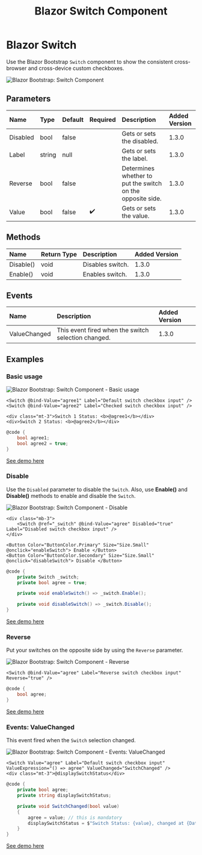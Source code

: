 ﻿---
title: Blazor Switch Component
description: Use the Blazor Bootstrap `Switch` component to show the consistent cross-browser and cross-device custom checkboxes.
image: https://i.imgur.com/ALKzreq.png

sidebar_label: Switch
sidebar_position: 4
---

# Blazor Switch

Use the Blazor Bootstrap `Switch` component to show the consistent cross-browser and cross-device custom checkboxes.

<img src="https://i.imgur.com/ALKzreq.png" alt="Blazor Bootstrap: Switch Component" />

## Parameters

| Name | Type | Default | Required | Description | Added Version |
|:--|:--|:--|:--|:--|:--|
| Disabled | bool | false | | Gets or sets the disabled. | 1.3.0 |
| Label | string | null | | Gets or sets the label.  | 1.3.0 |
| Reverse | bool | false | | Determines whether to put the switch on the opposite side. | 1.3.0 |
| Value | bool | false | ✔️ | Gets or sets the value. | 1.3.0 |

## Methods

| Name | Return Type |Description | Added Version |
|:--|:--|:--|:--|
| Disable() | void | Disables switch. | 1.3.0 |
| Enable() | void | Enables switch. | 1.3.0 |

## Events

| Name | Description | Added Version |
|:--|:--|:--|
| ValueChanged | This event fired when the switch selection changed. | 1.3.0 |

## Examples

### Basic usage

<img src="https://i.imgur.com/ALKzreq.png" alt="Blazor Bootstrap: Switch Component - Basic usage" />

```cshtml {} showLineNumbers
<Switch @bind-Value="agree1" Label="Default switch checkbox input" />
<Switch @bind-Value="agree2" Label="Checked switch checkbox input" />

<div class="mt-3">Switch 1 Status: <b>@agree1</b></div>
<div>Switch 2 Status: <b>@agree2</b></div>
```

```cs showLineNumbers
@code {
    bool agree1;
    bool agree2 = true;
}
```

[See demo here](https://demos.blazorbootstrap.com/form/switch#basic-usage)

### Disable

Use the `Disabled` parameter to disable the `Switch`. Also, use <b>Enable()</b> and <b>Disable()</b> methods to enable and disable the `Switch`.

<img src="https://i.imgur.com/85KPLgp.png" alt="Blazor Bootstrap: Switch Component - Disable" />

```cshtml {} showLineNumbers
<div class="mb-3">
    <Switch @ref="_switch" @bind-Value="agree" Disabled="true" Label="Disabled switch checkbox input" />
</div>

<Button Color="ButtonColor.Primary" Size="Size.Small" @onclick="enableSwitch"> Enable </Button>
<Button Color="ButtonColor.Secondary" Size="Size.Small" @onclick="disableSwitch"> Disable </Button>
```

```cs {} showLineNumbers
@code {
    private Switch _switch;
    private bool agree = true;

    private void enableSwitch() => _switch.Enable();

    private void disableSwitch() => _switch.Disable();
}
```

[See demo here](https://demos.blazorbootstrap.com/form/switch#disable)

### Reverse

Put your switches on the opposite side by using the `Reverse` parameter.

<img src="https://i.imgur.com/Eo7kY1f.png" alt="Blazor Bootstrap: Switch Component - Reverse" />

```cshtml {} showLineNumbers
<Switch @bind-Value="agree" Label="Reverse switch checkbox input" Reverse="true" />
```

```cs {} showLineNumbers
@code {
    bool agree;
}
```

[See demo here](https://demos.blazorbootstrap.com/form/switch#reverse)

### Events: ValueChanged

This event fired when the `Switch` selection changed.

<img src="https://i.imgur.com/MZe3u1z.png" alt="Blazor Bootstrap: Switch Component - Events: ValueChanged" />

```cshtml {} showLineNumbers
<Switch Value="agree" Label="Default switch checkbox input" ValueExpression="() => agree" ValueChanged="SwitchChanged" />
<div class="mt-3">@displaySwitchStatus</div>
```

```cs {} showLineNumbers
@code {
    private bool agree;
    private string displaySwitchStatus;

    private void SwitchChanged(bool value)
    {
        agree = value; // this is mandatory
        displaySwitchStatus = $"Switch Status: {value}, changed at {DateTime.Now.ToLocalTime()}.";
    }
}
```

[See demo here](https://demos.blazorbootstrap.com/form/switch#events-value-changed)